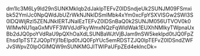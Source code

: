 dm1lc3M6Ly9ld29nSUNKMklqb2dJaklpTEFvZ0lDSndjeUk2SUNJM09FSmxibk52YmlJc0NpQWdJbUZrWkNJNklDSmlMbk4xYm0xcFpYSXVlSGw2SWl3S0lDQWljRzl5ZENJNklERTJNalEzTEFvZ0lDSnBaQ0k2SUNJM056UTVOV0k0WlMwNU1qaGxMVFF3WVdJdFkyWmxNQzFqWldWak1EUXhNMlkyTWpnaUxBb2dJQ0poYVdRaU9pQXhOaXdLSUNBaWJtVjBJam9nSW5keklpd0tJQ0FpZEhsd1pTSTZJQ0p1YjI1bElpd0tJQ0FpYUc5emRDSTZJQ0lpTEFvZ0lDSndZWFJvSWpvZ0lpOGlMQW9nSUNKMGJITWlPaUFpZEd4eklncDk=
